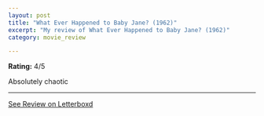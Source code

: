 ```yaml
---
layout: post
title: "What Ever Happened to Baby Jane? (1962)"
excerpt: "My review of What Ever Happened to Baby Jane? (1962)"
category: movie_review

---
```


**Rating:** 4/5

Absolutely chaotic

<hr>

[See Review on Letterboxd](https://boxd.it/3Pa7x5)
